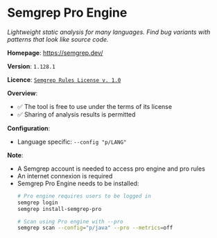 # Semgrep Pro Engine

*Lightweight static analysis for many languages. Find bug variants with patterns that look like source code.*

**Homepage**: https://semgrep.dev/

**Version**: `1.128.1`

**Licence**: [`Semgrep Rules License v. 1.0`](https://semgrep.dev/legal/rules-license/)

**Overview**:
- ✅ The tool is free to use under the terms of its license
- ✅ Sharing of analysis results is permitted

**Configuration**:
- Language specific: `--config "p/LANG"`

**Note**: 
- A Semgrep account is needed to access pro engine and pro rules
- An internet connexion is required
- Semgrep Pro Engine needs to be installed:
  ```bash
  # Pro engine requires users to be logged in
  semgrep login
  semgrep install-semgrep-pro

  # Scan using Pro engine with --pro
  semgrep scan --config="p/java" --pro --metrics=off
  ```